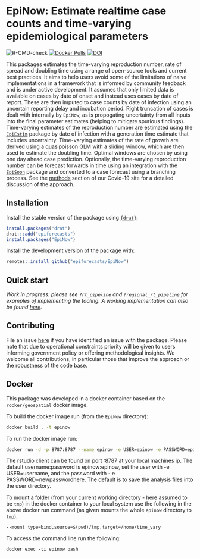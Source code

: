 
# EpiNow: Estimate realtime case counts and time-varying epidemiological parameters 

![R-CMD-check](https://github.com/epiforecasts/EpiNow/workflows/R-CMD-check/badge.svg)
[![Docker Pulls](https://img.shields.io/docker/pulls/seabbs/epinow)](https://hub.docker.com/repository/docker/seabbs/epinow)
[![DOI](https://zenodo.org/badge/247464257.svg)](https://zenodo.org/badge/latestdoi/247464257)

This packages estimates the time-varying reproduction number, rate of spread and doubling time using a range of open-source tools and current best practices. It aims to help users avoid some of the limitations of naive implementations in a framework that is informed by community feedback and is under active development. It assumes that only limited data is available on cases by date of onset and instead uses cases by date of report. These are then imputed to case counts by date of infection using an uncertain reporting delay and incubation period. Right truncation of cases is dealt with internally by `EpiNow`, as is propogating uncertainty from all inputs into the final parameter estimates (helping to mitigate spurious findings). Time-varying estimates of the reproduction number are estimated using the [`EpiEstim`](https://github.com/annecori/EpiEstim) package by date of infection with a generation time estimate that includes uncertainty. Time-varying estimates of the rate of growth are derived using a quasipoisson GLM with a sliding window, which are then used to estimate the doubling time. Optimal windows are chosen by using one day ahead case prediction. Optionally, the time-varying reproduction number can be forecast forwards in time using an integration with the [`EpiSoon`](https://epiforecasts.io/EpiSoon) package and converted to a case forecast using a branching process. See the [methods](https://epiforecasts.io/covid/methods.html) section of our Covid-19 site for a detailed discussion of the approach. 


## Installation

Install the stable version of the package using [`{drat}`](https://epiforecasts.io/drat/):

```r
install.packages("drat")
drat:::add("epiforecasts")
install.packages("EpiNow")
```

Install the development version of the package with: 

```r
remotes::install_github("epiforecasts/EpiNow")
```

## Quick start


*Work in progress: please see `?rt_pipeline` and `?regional_rt_pipeline` for examples of implementing the tooling. A working implementation can also be found [here](https://github.com/epiforecasts/covid-global/blob/master/update_nowcasts.R).*

## Contributing

File an issue [here](https://github.com/epiforecasts/EpiNow/issues) if you have identified an issue with the package. Please note that due to operational constraints priority will be given to users informing government policy or offering methodological insights. We welcome all contributions, in particular those that improve the approach or the robustness of the code base.

## Docker

This package was developed in a docker container based on the `rocker/geospatial` docker image. 

To build the docker image run (from the `EpiNow` directory):

```bash
docker build . -t epinow
```

To run the docker image run:

```bash
docker run -d -p 8787:8787 --name epinow -e USER=epinow -e PASSWORD=epinow time_vary
```

The rstudio client can be found on port :8787 at your local machines ip. The default username:password is epinow:epinow, set the user with -e USER=username, and the password with - e PASSWORD=newpasswordhere. The default is to save the analysis files into the user directory.

To mount a folder (from your current working directory - here assumed to be `tmp`) in the docker container to your local system use the following in the above docker run command (as given mounts the whole `epinow` directory to `tmp`).

```{bash, eval = FALSE}
--mount type=bind,source=$(pwd)/tmp,target=/home/time_vary
```

To access the command line run the following:

```{bash, eval = FALSE}
docker exec -ti epinow bash
```
